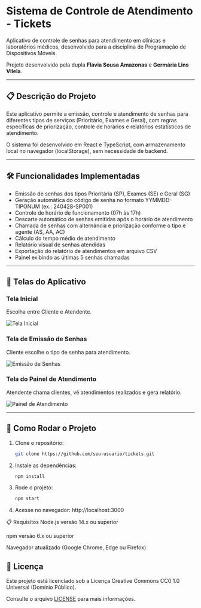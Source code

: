 # Sistema de Controle de Atendimento - Tickets

Aplicativo de controle de senhas para atendimento em clínicas e laboratórios médicos, desenvolvido para a disciplina de Programação de Dispositivos Móveis.

Projeto desenvolvido pela dupla **Flávia Sousa Amazonas** e **Germária Lins Vilela**.

---

## 📋 Descrição do Projeto
Este aplicativo permite a emissão, controle e atendimento de senhas para diferentes tipos de serviços (Prioritário, Exames e Geral), com regras específicas de priorização, controle de horários e relatórios estatísticos de atendimento.

O sistema foi desenvolvido em React e TypeScript, com armazenamento local no navegador (localStorage), sem necessidade de backend.

---

## 🛠 Funcionalidades Implementadas

- Emissão de senhas dos tipos Prioritária (SP), Exames (SE) e Geral (SG)
- Geração automática do código de senha no formato YYMMDD-TIPONUM (ex.: 240428-SP001)
- Controle de horário de funcionamento (07h às 17h)
- Descarte automático de senhas emitidas após o horário de atendimento
- Chamada de senhas com alternância e priorização conforme o tipo e agente (AS, AA, AC)
- Cálculo do tempo médio de atendimento
- Relatório visual de senhas atendidas
- Exportação do relatório de atendimentos em arquivo CSV
- Painel exibindo as últimas 5 senhas chamadas

---

## 📱 Telas do Aplicativo

### Tela Inicial
Escolha entre Cliente e Atendente.

![Tela Inicial](./assets/screenshot-home.png)

### Tela de Emissão de Senhas
Cliente escolhe o tipo de senha para atendimento.

![Emissão de Senhas](./assets/screenshot-emissao.png)

### Tela do Painel de Atendimento
Atendente chama clientes, vê atendimentos realizados e gera relatório.

![Painel de Atendimento](./assets/screenshot-painel.png)

---

## 🚀 Como Rodar o Projeto

1. Clone o repositório:
   ```bash
   git clone https://github.com/seu-usuario/tickets.git

2. Instale as dependências:
    ```bash
    npm install

3. Rode o projeto:
    ```bash
    npm start

4. Acesse no navegador:
    http://localhost:3000

📋 Requisitos
Node.js versão 14.x ou superior

npm versão 6.x ou superior

Navegador atualizado (Google Chrome, Edge ou Firefox)

## 📝 Licença

Este projeto está licenciado sob a Licença Creative Commons CC0 1.0 Universal (Domínio Público).

Consulte o arquivo [LICENSE](./LICENSE) para mais informações.
